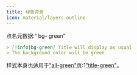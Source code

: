 ```yaml
---
title: 绿色背景
icon: material/layers-outline
---
```


点名元数据:“ bg- green”

```md
> [!info|bg-green] Title will display as usual
> The background color will be green
```

样式本身也适用于["all-green"](../combined-styling/page-7.md)页:1["title-green"](../title-styling/page-7.md)。